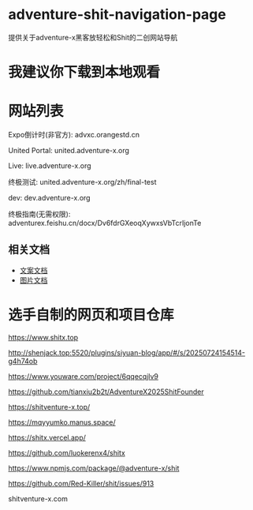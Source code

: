 # adventure-shit-navigation-page
提供关于adventure-x黑客放轻松和Shit的二创网站导航

# 我建议你下载到本地观看

# 网站列表
Expo倒计时(非官方): advxc.orangestd.cn

United Portal: united.adventure-x.org

Live: live.adventure-x.org

终极测试: united.adventure-x.org/zh/final-test

dev: dev.adventure-x.org

终极指南(无需权限): adventurex.feishu.cn/docx/Dv6fdrGXeoqXywxsVbTcrIjonTe

## 相关文档
- [文案文档](./README-Word.md)
- [图片文档](./Image/README-IMG.md)

# 选手自制的网页和项目仓库
https://www.shitx.top

http://shenjack.top:5520/plugins/siyuan-blog/app/#/s/20250724154514-g4h74ob

https://www.youware.com/project/6qqecqjlv9

https://github.com/tianxiu2b2t/AdventureX2025ShitFounder

https://shitventure-x.top/

https://mqyyumko.manus.space/

https://shitx.vercel.app/

https://github.com/luokerenx4/shitx

https://www.npmjs.com/package/@adventure-x/shit

https://github.com/Red-Killer/shit/issues/913

shitventure-x.com
